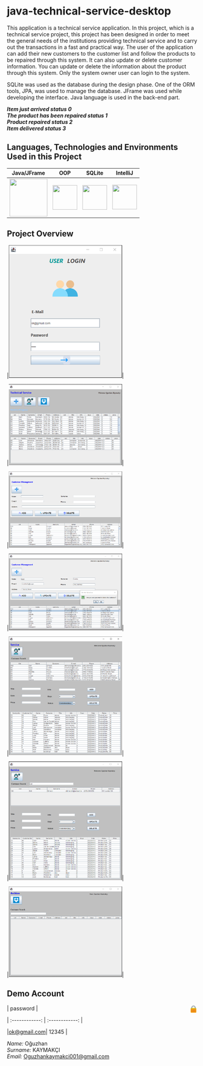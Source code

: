 # java-technical-service-desktop
This application is a technical service application. In this project, which is a technical service project, this project has been designed in order to meet the general needs of the institutions providing technical service and to carry out the transactions in a fast and practical way.  The user of the application can add their new customers to the customer list and follow the products to be repaired through this system. It can also update or delete customer information.
You can update or delete the information about the product through this system. Only the system owner user can login to the system. 


SQLite was used as the database during the design phase. One of the ORM tools, JPA, was used to manage the database. JFrame was used while developing the interface. Java language is used in the back-end part.

<i><b>Item just arrived status 0</b></br>
<b>The product has been repaired status 1</b></br>
<b>Product repaired status 2</b></br>
<b>Item delivered status 3</b></i></br>


## Languages, Technologies and Environments Used in this Project
| Java/JFrame  | OOP | SQLite | IntelliJ  |
| :------------: | :------------: | :------------: | :------------: |
|  <img src ="https://cdn.iconscout.com/icon/free/png-256/java-60-1174953.png" width ="100px" height = "100px" style="float:left" > | <img src ="https://encrypted-tbn0.gstatic.com/images?q=tbn:ANd9GcRQie1pvA8p-kyK_bGjsjPJWv8x4NF9ahNvFA&usqp=CAU" width ="65px" height = "65px" style="float:left " >  |  <img src ="https://upload.wikimedia.org/wikipedia/commons/thumb/9/97/Sqlite-square-icon.svg/1200px-Sqlite-square-icon.svg.png" width ="65px" height = "65px" style="float:left " > | <img src ="https://upload.wikimedia.org/wikipedia/commons/thumb/9/9c/IntelliJ_IDEA_Icon.svg/70px-IntelliJ_IDEA_Icon.svg.png" width ="65px" height = "65px" >  |




## Project Overview 

|<img src="https://github.com/OguzhanKaymakci/java-technical-service-desktop/blob/main/images/1.png" width="300">|

|<img src="https://github.com/OguzhanKaymakci/java-technical-service-desktop/blob/main/images/2.PNG" width="300">|

|<img src="https://github.com/OguzhanKaymakci/java-technical-service-desktop/blob/main/images/3.PNG" width="300">|

|<img src="https://github.com/OguzhanKaymakci/java-technical-service-desktop/blob/main/images/4.PNG" width="300">|

|<img src="https://github.com/OguzhanKaymakci/java-technical-service-desktop/blob/main/images/5.PNG" width="300">|

|<img src="https://github.com/OguzhanKaymakci/java-technical-service-desktop/blob/main/images/6.PNG" width="300">|

|<img src="https://github.com/OguzhanKaymakci/java-technical-service-desktop/blob/main/images/7.PNG" width="300">|



## Demo Account

| <img src ="https://github.com/OguzhanKaymakci/java-technical-service-desktop/blob/main/images/mail.png" width ="20px" height = "20px" style="float:right" > password | 

| :------------: | :------------: |
 
|ok@gmail.com| 12345 |

*Name:* Oğuzhan <br>
*Surname:* KAYMAKÇI <br>
*Email:* Oguzhankaymakci001@gmail.com